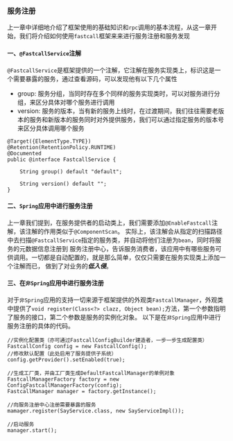 ### 服务注册

上一章中详细地介绍了框架使用的基础知识和`rpc`调用的基本流程，从这一章开始，我们将介绍如何使用`fastcall`框架来来进行服务注册和服务发现

#### 一、`@FastcallService`注解
`@FastcallService`是框架提供的一个注解，它注解在服务实现类上，标识这是一个需要暴露的服务，通过查看源码，可以发现他有以下几个属性
* group: 服务分组，当同时存在多个同样的服务实现类时，可以对服务进行分组，来区分具体对哪个服务进行调用
* version: 服务的版本，当有新的服务上线时，在过渡期间，我们往往需要老版本的服务和新版本的服务同时对外提供服务，我们可以通过指定服务的版本号来区分具体调用哪个服务
```
@Target({ElementType.TYPE})
@Retention(RetentionPolicy.RUNTIME)
@Documented
public @interface FastcallService {

    String group() default "default";

    String version() default "";
}
```

#### 二、`Spring`应用中进行服务注册
上一章我们提到，在服务提供者的启动类上，我们需要添加`@EnableFastcall`注解，该注解的作用类似于`@ComponentScan`。
实际上，该注解会从指定的扫描路径中去扫描`@FastcallService`指定的服务类，并自动将他们注册为`bean`，同时将服务的元数据信息注册到
服务注册中心，告诉服务消费者，该应用中有哪些服务可供调用。一切都是自动配置的，就是那么简单，仅仅只需要在服务实现类上添加一个注解而已，
做到了对业务的***低入侵***。


#### 三、在`非Spring`应用中进行服务注册
对于`非Spring`应用的支持一切来源于框架提供的外观类`FastcallManager`，外观类中提供了`void register(Class<?> clazz, Object bean);`方法，第一个参数指明了服务的接口，第二个参数是服务的实例化对象。
以下是在`非Spring`应用中进行服务注册的具体的代码。
```
//实例化配置类（亦可通过FastcallConfigBuilder建造者，一步一步生成配置类）
FastcallConfig config = new FastcallConfig();
//修改默认配置（此处启用了服务提供子系统）
config.getProvider().setEnabled(true);

//生成工厂类，并由工厂类生成DefaultFastcallManager的单例对象
FastcallManagerFactory factory = new ConfigFastcallManagerFactory(config);
FastcallManager manager = factory.getInstance();

//向服务注册中心注册需要暴露的服务
mamager.register(SayService.class, new SayServiceImpl());

//启动服务
manager.start();
```